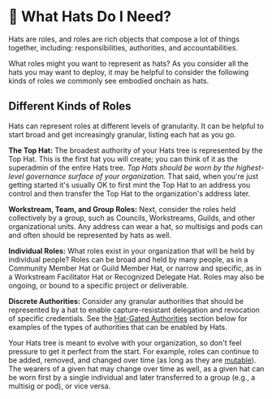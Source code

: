 # 👥 What Hats Do I Need?

Hats are roles, and roles are rich objects that compose a lot of things together, including: responsibilities, authorities, and accountabilities.

What roles might you want to represent as hats? As you consider all the hats you may want to deploy, it may be helpful to consider the following kinds of roles we commonly see embodied onchain as hats.

## Different Kinds of Roles

Hats can represent roles at different levels of granularity. It can be helpful to start broad and get increasingly granular, listing each hat as you go.

**The Top Hat:** The broadest authority of your Hats tree is represented by the Top Hat. This is the first hat you will create; you can think of it as the superadmin of the entire Hats tree. _Top Hats should be worn by the highest-level governance surface of your organization._ That said, when you're just getting started it's usually OK to first mint the Top Hat to an address you control and then transfer the Top Hat to the organization's address later.

**Workstream, Team, and Group Roles:** Next, consider the roles held collectively by a group, such as Councils, Workstreams, Guilds, and other organizational units. Any address can wear a hat, so multisigs and pods can and often should be represented by hats as well.

**Individual Roles:** What roles exist in your organization that will be held by individual people? Roles can be broad and held by many people, as in a Community Member Hat or Guild Member Hat, or narrow and specific, as in a Workstream Facilitator Hat or Recognized Delegate Hat. Roles may also be ongoing, or bound to a specific project or deliverable.

**Discrete Authorities:** Consider any granular authorities that should be represented by a hat to enable capture-resistant delegation and revocation of specific credentials. See the [Hat-Gated Authorities](../hats-integrations/hat-gated-authorities/) section below for examples of the types of authorities that can be enabled by Hats.

Your Hats tree is meant to evolve with your organization, so don't feel pressure to get it perfect from the start. For example, roles can continue to be added, removed, and changed over time (as long as they are [mutable](setting-a-hats-basic-properties.md#editable-mutability)). The wearers of a given hat may change over time as well, as a given hat can be worn first by a single individual and later transferred to a group (e.g., a multisig or pod), or vice versa.
